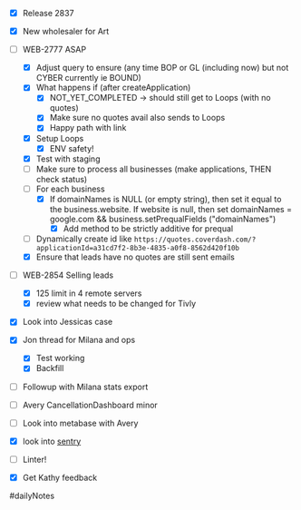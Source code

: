 - [x] Release 2837

- [x] New wholesaler for Art
- [ ] WEB-2777 ASAP
	- [x] Adjust query to ensure (any time BOP or GL (including now) but not CYBER currently ie BOUND)
	- [x] What happens if (after createApplication)
		- [x] NOT_YET_COMPLETED -> should still get to Loops (with no quotes)
		- [x] Make sure no quotes avail also sends to Loops
		- [x] Happy path with link
	- [x] Setup Loops
		- [x] ENV safety!
	- [x] Test with staging
	- [ ] Make sure to process all businesses (make applications, THEN check status)
	- [ ] For each business
		- [x] If domainNames is NULL (or empty string), then set it equal to the business.website. If website is null, then set domainNames = google.com && business.setPrequalFields ("domainNames")
			- [x] Add method to be strictly additive for prequal
	- [ ] Dynamically create id like `https://quotes.coverdash.com/?applicationId=a31cd7f2-8b3e-4835-a0f8-8562d420f10b`
	- [x] Ensure that leads have no quotes are still sent emails
- [ ] WEB-2854 Selling leads
	- [x] 125 limit in 4 remote servers
	- [x] review what needs to be changed for Tivly
- [x] Look into Jessicas case
- [x] Jon thread for Milana and ops
	- [x] Test working
	- [x] Backfill
- [ ] Followup with Milana stats export
- [ ] Avery CancellationDashboard minor
- [ ] Look into metabase with Avery
- [x] look into [sentry](https://coverdash.sentry.io/issues/6577912227/?referrer=slack)
- [ ] Linter!
- [x] Get Kathy feedback


#dailyNotes